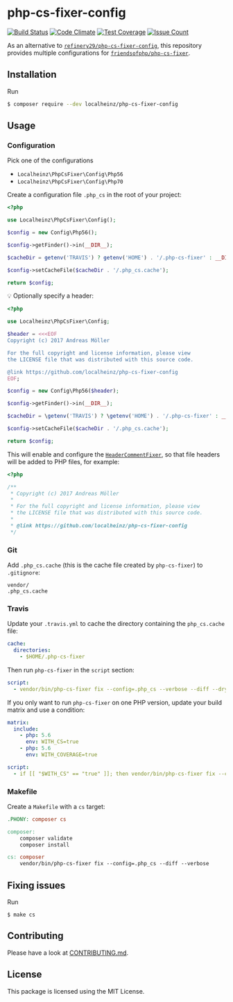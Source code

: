 # php-cs-fixer-config

[![Build Status](https://travis-ci.org/localheinz/php-cs-fixer-config.svg?branch=master)](https://travis-ci.org/localheinz/php-cs-fixer-config)
[![Code Climate](https://codeclimate.com/github/localheinz/php-cs-fixer-config/badges/gpa.svg)](https://codeclimate.com/github/localheinz/php-cs-fixer-config)
[![Test Coverage](https://codeclimate.com/github/localheinz/php-cs-fixer-config/badges/coverage.svg)](https://codeclimate.com/github/localheinz/php-cs-fixer-config/coverage)
[![Issue Count](https://codeclimate.com/github/localheinz/php-cs-fixer-config/badges/issue_count.svg)](https://codeclimate.com/github/localheinz/php-cs-fixer-config)

As an alternative to [`refinery29/php-cs-fixer-config`](http://github.com/refinery29/php-cs-fixer-config),
this repository provides multiple configurations for [`friendsofphp/php-cs-fixer`](http://github.com/FriendsOfPHP/PHP-CS-Fixer).

## Installation

Run

```sh
$ composer require --dev localheinz/php-cs-fixer-config
```

## Usage

### Configuration

Pick one of the configurations

* `Localheinz\PhpCsFixer\Config\Php56`
* `Localheinz\PhpCsFixer\Config\Php70`

Create a configuration file `.php_cs` in the root of your project:

```php
<?php

use Localheinz\PhpCsFixer\Config();

$config = new Config\Php56();

$config->getFinder()->in(__DIR__);

$cacheDir = getenv('TRAVIS') ? getenv('HOME') . '/.php-cs-fixer' : __DIR__;

$config->setCacheFile($cacheDir . '/.php_cs.cache');

return $config;
```

:bulb: Optionally specify a header:

```php
<?php

use Localheinz\PhpCsFixer\Config;

$header = <<<EOF
Copyright (c) 2017 Andreas Möller

For the full copyright and license information, please view
the LICENSE file that was distributed with this source code.

@link https://github.com/localheinz/php-cs-fixer-config
EOF;

$config = new Config\Php56($header);

$config->getFinder()->in(__DIR__);

$cacheDir = \getenv('TRAVIS') ? \getenv('HOME') . '/.php-cs-fixer' : __DIR__;

$config->setCacheFile($cacheDir . '/.php_cs.cache');

return $config;
```

This will enable and configure the [`HeaderCommentFixer`](https://github.com/FriendsOfPHP/PHP-CS-Fixer/blob/v2.1.1/src/Fixer/Comment/HeaderCommentFixer.php), so that
file headers will be added to PHP files, for example:

```php
<?php

/**
 * Copyright (c) 2017 Andreas Möller
 *
 * For the full copyright and license information, please view
 * the LICENSE file that was distributed with this source code.
 *
 * @link https://github.com/localheinz/php-cs-fixer-config
 */
```

### Git

Add `.php_cs.cache` (this is the cache file created by `php-cs-fixer`) to `.gitignore`:

```
vendor/
.php_cs.cache
```

### Travis

Update your `.travis.yml` to cache the directory containing the `php_cs.cache` file:

```yml
cache:
  directories:
    - $HOME/.php-cs-fixer
```

Then run `php-cs-fixer` in the `script` section:

```yml
script:
  - vendor/bin/php-cs-fixer fix --config=.php_cs --verbose --diff --dry-run
```

If you only want to run `php-cs-fixer` on one PHP version, update your build matrix and use a condition:

```yml
matrix:
  include:
    - php: 5.6
      env: WITH_CS=true
    - php: 5.6
      env: WITH_COVERAGE=true

script:
  - if [[ "$WITH_CS" == "true" ]]; then vendor/bin/php-cs-fixer fix --config=.php_cs --diff --dry-run --verbose; fi
```

### Makefile

Create a `Makefile` with a `cs` target:

```Makefile
.PHONY: composer cs

composer:
	composer validate
	composer install

cs: composer
	vendor/bin/php-cs-fixer fix --config=.php_cs --diff --verbose
```

## Fixing issues

Run

```
$ make cs
```

## Contributing

Please have a look at [CONTRIBUTING.md](.github/CONTRIBUTING.md).

## License

This package is licensed using the MIT License.
